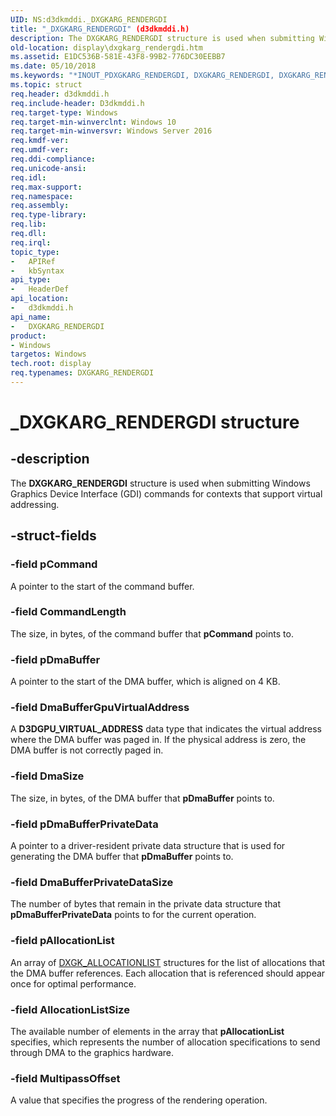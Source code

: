 ```yaml
---
UID: NS:d3dkmddi._DXGKARG_RENDERGDI
title: "_DXGKARG_RENDERGDI" (d3dkmddi.h)
description: The DXGKARG_RENDERGDI structure is used when submitting Windows Graphics Device Interface (GDI) commands for contexts that support virtual addressing.
old-location: display\dxgkarg_rendergdi.htm
ms.assetid: E1DC536B-581E-43F8-99B2-776DC30EEBB7
ms.date: 05/10/2018
ms.keywords: "*INOUT_PDXGKARG_RENDERGDI, DXGKARG_RENDERGDI, DXGKARG_RENDERGDI structure [Display Devices], _DXGKARG_RENDERGDI, d3dkmddi/DXGKARG_RENDERGDI, display.dxgkarg_rendergdi"
ms.topic: struct
req.header: d3dkmddi.h
req.include-header: D3dkmddi.h
req.target-type: Windows
req.target-min-winverclnt: Windows 10
req.target-min-winversvr: Windows Server 2016
req.kmdf-ver: 
req.umdf-ver: 
req.ddi-compliance: 
req.unicode-ansi: 
req.idl: 
req.max-support: 
req.namespace: 
req.assembly: 
req.type-library: 
req.lib: 
req.dll: 
req.irql: 
topic_type:
-	APIRef
-	kbSyntax
api_type:
-	HeaderDef
api_location:
-	d3dkmddi.h
api_name:
-	DXGKARG_RENDERGDI
product:
- Windows
targetos: Windows
tech.root: display
req.typenames: DXGKARG_RENDERGDI
---
```


# _DXGKARG_RENDERGDI structure


## -description


The <b>DXGKARG_RENDERGDI</b> structure is used when submitting Windows Graphics Device Interface (GDI) commands for contexts that support virtual addressing.


## -struct-fields




### -field pCommand

A pointer to the start of the command buffer.


### -field CommandLength

The size, in bytes, of the command buffer that <b>pCommand</b> points to.


### -field pDmaBuffer

A pointer to the start of the DMA buffer, which is aligned on 4 KB. 


### -field DmaBufferGpuVirtualAddress

A <b>D3DGPU_VIRTUAL_ADDRESS</b> data type that indicates the virtual address where the DMA buffer was paged in. If the physical address is zero, the DMA buffer is not correctly paged in.


### -field DmaSize

The size, in bytes, of the DMA buffer that <b>pDmaBuffer</b> points to.


### -field pDmaBufferPrivateData

A pointer to a driver-resident private data structure that is used for generating the DMA buffer that <b>pDmaBuffer</b> points to.


### -field DmaBufferPrivateDataSize

The number of bytes that remain in the private data structure that <b>pDmaBufferPrivateData</b> points to for the current operation.


### -field pAllocationList

An array of <a href="https://msdn.microsoft.com/library/windows/hardware/ff560975">DXGK_ALLOCATIONLIST</a> structures for the list of allocations that the DMA buffer references. Each allocation that is referenced should appear once for optimal performance.


### -field AllocationListSize

The available number of elements in the array that <b>pAllocationList</b> specifies, which represents the number of allocation specifications to send through DMA to the graphics hardware.


### -field MultipassOffset

A value that specifies the progress of the rendering operation.

